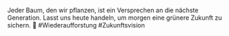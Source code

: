 Jeder Baum, den wir pflanzen, ist ein Versprechen an die nächste Generation. Lasst uns heute handeln, um morgen eine grünere Zukunft zu sichern. 🌳 #Wiederaufforstung #Zukunftsvision
